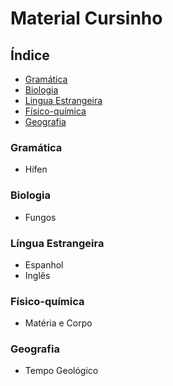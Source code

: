 # Material Cursinho

## Índice

* [Gramática](#gramática)
* [Biologia](#biologia)
* [Lingua Estrangeira](#l%C3%ADngua-estrangeira)
* [Físico-química](#físico-química)
* [Geografia](#geografia)

### Gramática
* Hífen

### Biologia
* Fungos

### Língua Estrangeira
* Espanhol
* Inglês

### Físico-química
* Matéria e Corpo

### Geografia
* Tempo Geológico
